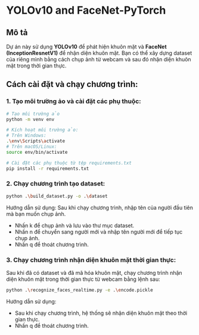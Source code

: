 # YOLOv10 and FaceNet-PyTorch

## Mô tả
Dự án này sử dụng **YOLOv10** để phát hiện khuôn mặt và **FaceNet (InceptionResnetV1)** để nhận diện khuôn mặt. Bạn có thể xây dựng dataset của riêng mình bằng cách chụp ảnh từ webcam và sau đó nhận diện khuôn mặt trong thời gian thực.

## Cách cài đặt và chạy chương trình:

### 1. Tạo môi trường ảo và cài đặt các phụ thuộc:
```bash
# Tạo môi trường ảo
python -m venv env
```
```bash
# Kích hoạt môi trường ảo:
# Trên Windows:
.\env\Scripts\activate
# Trên macOS/Linux:
source env/bin/activate

# Cài đặt các phụ thuộc từ tệp requirements.txt
pip install -r requirements.txt
```

### 2. Chạy chương trình tạo dataset:
```bash
python .\build_dataset.py -o .\dataset
```
Hướng dẫn sử dụng:
Sau khi chạy chương trình, nhập tên của người đầu tiên mà bạn muốn chụp ảnh.
- Nhấn k để chụp ảnh và lưu vào thư mục dataset.
- Nhấn n để chuyển sang người mới và nhập tên người mới để tiếp tục chụp ảnh.
- Nhấn q để thoát chương trình.


### 3. Chạy chương trình nhận diện khuôn mặt thời gian thực:
Sau khi đã có dataset và đã mã hóa khuôn mặt, chạy chương trình nhận diện khuôn mặt trong thời gian thực từ webcam bằng lệnh sau:

```bash
python .\recognize_faces_realtime.py -e .\encode.pickle
```
Hướng dẫn sử dụng:
- Sau khi chạy chương trình, hệ thống sẽ nhận diện khuôn mặt theo thời gian thực.
- Nhấn q để thoát chương trình.

